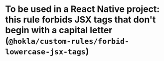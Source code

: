 # To be used in a React Native project: this rule forbids JSX tags that don't begin with a capital letter (`@hokla/custom-rules/forbid-lowercase-jsx-tags`)

<!-- end auto-generated rule header -->
